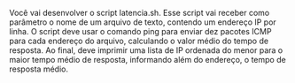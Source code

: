 Você vai desenvolver o script latencia.sh. Esse script vai receber como parâmetro o nome de um arquivo de texto, contendo um endereço IP por linha.
O script deve usar o comando ping para enviar dez pacotes ICMP para cada endereço do arquivo, calculando o valor médio do tempo de resposta. Ao final, deve imprimir uma lista de IP ordenada do menor para o maior tempo médio de resposta, informando além do endereço, o tempo de resposta médio.
